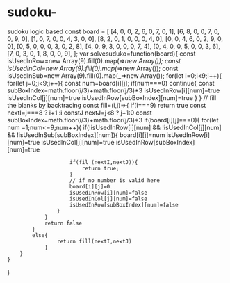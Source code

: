 # sudoku-
sudoku logic based 
const board = [
    [4, 0, 0, 2, 6, 0, 7, 0, 1],
    [6, 8, 0, 0, 7, 0, 0, 9, 0],
    [1, 0, 7, 0, 0, 4, 3, 0, 0],
    [8, 2, 0, 1, 0, 0, 0, 4, 0],
    [0, 0, 4, 6, 0, 2, 9, 0, 0],
    [0, 5, 0, 0, 0, 3, 0, 2, 8],
    [4, 0, 9, 3, 0, 0, 0, 7, 4],
    [0, 4, 0, 0, 5, 0, 0, 3, 6],
    [7, 0, 3, 0, 1, 8, 0, 0, 9],
];
var solvesuduko=function(board){
	const isUsedInRow=new Array(9).fill(0).map(_=>new Array());
	const isUsedInCol=new Array(9).fill(0).map(_=>new Array());
	const isUsedInSub=new Array(9).fill(0).map(_=>new Array());
	for(let i=0;i<9;i++){
		for(let j=0;j<9;j++){
			const num=board[i][j];
			if(num===0) continue{
				const subBoxIndex=math.floor(i/3)+math.floor(j/3)*3
				isUsedInRow[i][num]=true
				isUsedInCol[j][num]=true
				isUsedInRow[subBoxIndex][num]=true
			}
		}
		// fill the blanks by backtracing
		const fill=(i,j)=>{
			if(i===9) return true
			const nextI=j===8 ? i+1 :i
		    constJ nextJ=j<8 ? j+1:0
		    const subBoxIndex=math.floor(i/3)+math.floor(j/3)*3
			if(board[i][j]===0){
				for(let num =1;num<=9;num++){
					if(!isUsedInRow[i][num] && !isUsedInCol[j][num] && !isUsedInSub[subBoxIndex][num]){
						board[i][j]=num
						isUsedInRow[i][num]=true
				        isUsedInCol[j][num]=true
				        isUsedInRow[subBoxIndex][num]=true

				        if(fil (nextI,nextJ)){
				        	return true;
				        }
				        // if no number is valid here
				        board[i][j]=0
				        isUsedInRow[i][num]=false
				        isUsedInCol[j][num]=false
				        isUsedInRow[subBoxIndex][num]=false
					}
				}
				return false
			}
			else{
				    return fill(nextI,nextJ)
			    }
		}
	}
}
